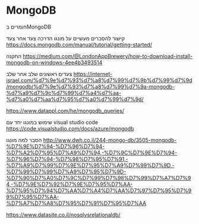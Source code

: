 # MongoDB
חומרים בMongoDB

קישור להסברים מעשיים על מונגו הדרכה צעד אחר צעד
https://docs.mongodb.com/manual/tutorial/getting-started/

התקנה
https://medium.com/@LondonAppBrewery/how-to-download-install-mongodb-on-windows-4ee4b3493514

צעדים ראשונים שלב אחר שלב
https://internet-israel.com/%d7%9e%d7%93%d7%a8%d7%99%d7%9b%d7%99%d7%9d/mongodb/%d7%9e%d7%93%d7%a8%d7%99%d7%9a-mongodb-%d7%a9%d7%9c%d7%99%d7%a4%d7%aa-%d7%a0%d7%aa%d7%95%d7%a0%d7%99%d7%9d/

https://www.datappl.com/he/mongodb_queries/

שימוש במונגו יחד עם visual studio code
https://code.visualstudio.com/docs/azure/mongodb

הסבר למה מונגו
http://www.dwh.co.il/244-mongo-db/3505-mongodb-%D7%9E%D7%94-%D7%96%D7%94-%D7%A2%D7%95%D7%A9%D7%94,-%D7%9C%D7%9E%D7%94-%D7%96%D7%94-%D7%98%D7%95%D7%91,-%D7%A9%D7%99%D7%9E%D7%95%D7%A9%D7%99%D7%9D,-%D7%99%D7%99%D7%A9%D7%95%D7%9D-%D7%90%D7%A0%D7%9C%D7%99%D7%98%D7%99%D7%A7%D7%94,-%D7%9E%D7%92%D7%9E%D7%95%D7%AA-%D7%95%D7%94%D7%AA%D7%A4%D7%AA%D7%97%D7%95%D7%99%D7%95%D7%AA-%D7%A7%D7%A8%D7%95%D7%91%D7%95%D7%AA

https://www.datasite.co.il/nosqlvsrelationaldb/
